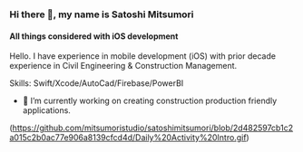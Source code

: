 ### Hi there 👋, my name is Satoshi Mitsumori
#### All things considered with iOS development

Hello. I have experience in mobile development (iOS) with prior decade experience in Civil Engineering & Construction Management. 

Skills: Swift/Xcode/AutoCad/Firebase/PowerBI

- 🔭 I’m currently working on creating construction production friendly applications. 


(https://github.com/mitsumoristudio/satoshimitsumori/blob/2d482597cb1c2a015c2b0ac77e906a8139cfcd4d/Daily%20Activity%20Intro.gif)



